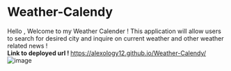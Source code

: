 # Weather-Calendy
Hello , Welcome to my Weather Calender ! This application will allow users to search for desired city and inquire on current weather and other weather related news ! 
<br><b> Link to deployed url ! </b>
https://alexology12.github.io/Weather-Calendy/
![image](https://github.com/alexology12/Weather-Calendy/assets/130519025/aedd89f2-263f-4a6f-a91f-4a433516652a)

